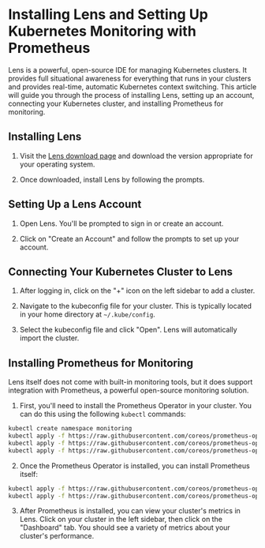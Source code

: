 # Installing Lens and Setting Up Kubernetes Monitoring with Prometheus

Lens is a powerful, open-source IDE for managing Kubernetes clusters. It provides full situational awareness for everything that runs in your clusters and provides real-time, automatic Kubernetes context switching. This article will guide you through the process of installing Lens, setting up an account, connecting your Kubernetes cluster, and installing Prometheus for monitoring.

## Installing Lens

1. Visit the [Lens download page](https://k8slens.dev/) and download the version appropriate for your operating system.

2. Once downloaded, install Lens by following the prompts.

## Setting Up a Lens Account

1. Open Lens. You'll be prompted to sign in or create an account.

2. Click on "Create an Account" and follow the prompts to set up your account.

## Connecting Your Kubernetes Cluster to Lens

1. After logging in, click on the "+" icon on the left sidebar to add a cluster.

2. Navigate to the kubeconfig file for your cluster. This is typically located in your home directory at `~/.kube/config`.

3. Select the kubeconfig file and click "Open". Lens will automatically import the cluster.

## Installing Prometheus for Monitoring

Lens itself does not come with built-in monitoring tools, but it does support integration with Prometheus, a powerful open-source monitoring solution.

1. First, you'll need to install the Prometheus Operator in your cluster. You can do this using the following `kubectl` commands:

```bash
kubectl create namespace monitoring
kubectl apply -f https://raw.githubusercontent.com/coreos/prometheus-operator/release-0.38/example/prometheus-operator-crd/monitoring.coreos.com_prometheuses.yaml
kubectl apply -f https://raw.githubusercontent.com/coreos/prometheus-operator/release-0.38/example/prometheus-operator-crd/monitoring.coreos.com_servicemonitors.yaml
kubectl apply -f https://raw.githubusercontent.com/coreos/prometheus-operator/release-0.38/bundle.yaml
```

2. Once the Prometheus Operator is installed, you can install Prometheus itself:
```bash
kubectl apply -f https://raw.githubusercontent.com/coreos/prometheus-operator/release-0.38/example/rbac/prometheus/prometheus.yaml
kubectl apply -f https://raw.githubusercontent.com/coreos/prometheus-operator/release-0.38/example/prometheus-example.yaml
```
3. After Prometheus is installed, you can view your cluster's metrics in Lens. Click on your cluster in the left sidebar, then click on the "Dashboard" tab. You should see a variety of metrics about your cluster's performance.